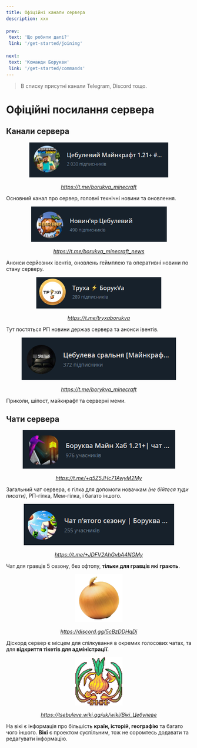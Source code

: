 ```yaml
---
title: Офіційні канали сервера
description: xxx

prev:
 text: 'Що робити далі?'
 link: '/get-started/joining'

next:
 text: 'Команди Борукви'
 link: '/get-started/commands'
---
```


> В списку присутні канали Telegram, Discord тощо.

# Офіційні посилання сервера
## Канали сервера

<!-- Цебулевий Майнкрафт 1.21+ #УкрТг ✙ -->    
<center><img src="/images/get-started/channels/tsebuleviy_minecraft.png" alt="Цебулевий Майнкрафт 1.21+"></img></center>

*<center>https://t.me/borukva_minecraft</center>*

Основний канал про сервер, головні технічні новини та оновлення.

<!-- Новин'яр Цебулевий -->                     
<center><img src="/images/get-started/channels/novyniar.png" alt="Новин'яр Цебулевий"></img></center>

*<center>https://t.me/borukva_minecraft_news</center>*

Анонси серйозних івентів, оновлень геймплею та оперативні новини по стану серверу.

<!-- Труха ⚡️ БорукVа -->           
<center><img src="/images/get-started/channels/truha_borukva.png" alt="Труха БорукVа"></img></center>

*<center>https://t.me/tryxaborukva</center>*

Тут постяться РП новини держав сервера та анонси івентів.

<!-- Цебулева сральня [Майнкрафт меми] --> 
<center><img src="/images/get-started/channels/spalna.png" alt="Цебулева сральня [Майнкрафт меми]"></center>

*<center>https://t.me/borykva_minecraft</center>*

Приколи, шіпост, майкнрафт та серверні меми.

## Чати сервера

<!-- Боруква Майн Хаб 1.21+ -->    
<center><img src="/images/get-started/channels/chat.png" alt="Боруква Майн Хаб 1.21+"></img></center>

*<center>https://t.me/+q5Z5JHc71AwyM2My</center>*

Загальний чат сервера, є гілка для допомоги новачкам *(не бійтеся туди писати)*, РП-гілка, Мем-гілка, і багато іншого.

<!-- Чат п'ятого сезону -->
<center><img src="/images/get-started/channels/chat_5_season.png" alt="Чат п'ятого сезону"></img></center>

*<center>https://t.me/+JDFV2AhGvbA4NGMy</center>*

Чат для гравців 5 сезону, без офтопу, **тільки для гравців які грають**.

<!-- Цебулева Імперія (Діскорд) -->
<center><img src="/images/get-started/channels/tsebuleva_imperiya.webp" alt="Цебулева Імперія (Діскорд)" width="130"></img></center>

*<center>https://discord.gg/5cBzDDHqDj</center>*

Діскорд сервер є місцем для спілкування в окремих голосових чатах, та для **відкриття тікетів для адміністрації**.

<!-- Вікі Цебулеве -->
<center><img src="/images/get-started/channels/wiki_logo.webp" alt="Вікі Цебулеве" width="130"></img></center>

*<center>https://tsebuleve.wiki.gg/uk/wiki/Вікі_Цебулеве</center>*

На вікі є інформація про більшість **країн, історій, географію** та багато чого іншого.
**Вікі** є проектом суспільним, тож не соромтесь додавати та редагувати інформацію.

<!-- Дрочільня Цебулі
<center><img src="/images/channels/dro4ilnya.png"></img></center>

*<center>https://t.me/orest_Jud</center>*

Інсайди та Адмінській щітпост. Знайдете все крім нормальних постів -->